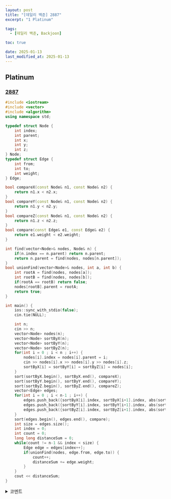 ```yaml
---
layout: post
title: "[데일리 백준] 2887"
excerpt: "1 Platinum"

tags:
  - [데일리 백준, Backjoon]

toc: true

date: 2025-01-13
last_modified_at: 2025-01-13
---
```

## Platinum
### [2887][def]

```c++
#include <iostream>
#include <vector>
#include <algorithm>
using namespace std;

typedef struct Node {
    int index;
    int parent;
    int x;
    int y;
    int z;
} Node;
typedef struct Edge {
    int from;
    int to;
    int weight;
} Edge;

bool compareX(const Node& n1, const Node& n2) {
    return n1.x < n2.x;
}
bool compareY(const Node& n1, const Node& n2) {
    return n1.y < n2.y;
}
bool compareZ(const Node& n1, const Node& n2) {
    return n1.z < n2.z;
}
bool compare(const Edge& e1, const Edge& e2) {
    return e1.weight < e2.weight;
}

int find(vector<Node>& nodes, Node& n) {
    if(n.index == n.parent) return n.parent;
    return n.parent = find(nodes, nodes[n.parent]);
}
bool unionFind(vector<Node>& nodes, int a, int b) {
    int rootA = find(nodes, nodes[a]);
    int rootB = find(nodes, nodes[b]);
    if(rootA == rootB) return false;
    nodes[rootB].parent = rootA;
    return true;
}

int main() {
    ios::sync_with_stdio(false);
    cin.tie(NULL);

    int n;
    cin >> n;
    vector<Node> nodes(n);
    vector<Node> sortByX(n);
    vector<Node> sortByY(n);
    vector<Node> sortByZ(n);
    for(int i = 0 ; i < n ; i++) {
        nodes[i].index = nodes[i].parent = i;
        cin >> nodes[i].x >> nodes[i].y >> nodes[i].z;
        sortByX[i] = sortByY[i] = sortByZ[i] = nodes[i];
    }
    sort(sortByX.begin(), sortByX.end(), compareX);
    sort(sortByY.begin(), sortByY.end(), compareY);
    sort(sortByZ.begin(), sortByZ.end(), compareZ);
    vector<Edge> edges;
    for(int i = 0 ; i < n-1 ; i++) {
        edges.push_back({sortByX[i].index, sortByX[i+1].index, abs(sortByX[i].x-sortByX[i+1].x)});
        edges.push_back({sortByY[i].index, sortByY[i+1].index, abs(sortByY[i].y-sortByY[i+1].y)});
        edges.push_back({sortByZ[i].index, sortByZ[i+1].index, abs(sortByZ[i].z-sortByZ[i+1].z)});
    }
    sort(edges.begin(), edges.end(), compare);
    int size = edges.size();
    int index = 0;
    int count = 0;
    long long distanceSum = 0;
    while(count != n-1 && index < size) {
        Edge edge = edges[index++];
        if(unionFind(nodes, edge.from, edge.to)) {
            count++;
            distanceSum += edge.weight;
        }
    }
    cout << distanceSum;
}
```

<details>
<summary>코멘트</summary>
<div markdown="1">

- 최소 스패닝 트리 (MST) in 3차원 공간

- 모든 Edge 경우를 다 고려할 필요 없이, 어느 축을 기준으로든 가장 가까운 노드 끼리의 Edge만 고려하면 된다는 점.

  - 가령 모든 노드가 같은 y축, z축에 놓여 서로 다른 x값만 가지고 있다고 가정한다면,  
  즉 하나의 일직선 상에 놓인다면,  
  이들 간 모든 Edge를 고려할 필요 없이 가장 가까운 점 끼리의 Edge만 고려하면 될 것이다. (추상화)  

- x, y, z 축이 모두 가까운 두 점의 경우 해당 Edge에 대한 정보가 중복으로 들어갈 텐데,  
어차피 Union-Find 단계에서 걸러지므로 따로 고려할 필요 없다.  

</div>
</details>

[def]: https://www.acmicpc.net/problem/2887